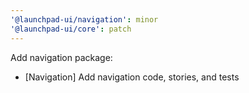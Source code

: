 ```yaml
---
'@launchpad-ui/navigation': minor
'@launchpad-ui/core': patch
---
```


Add navigation package:

- [Navigation] Add navigation code, stories, and tests
